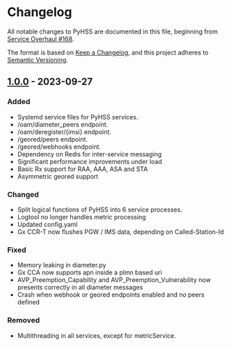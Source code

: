 # Changelog

All notable changes to PyHSS are documented in this file, beginning from [Service Overhaul #168](https://github.com/nickvsnetworking/pyhss/pull/168).

The format is based on [Keep a Changelog](https://keepachangelog.com/en/1.0.0/),
and this project adheres to [Semantic Versioning](https://semver.org/spec/v2.0.0.html).

## [1.0.0] - 2023-09-27

### Added

 - Systemd service files for PyHSS services.
 - /oam/diameter_peers endpoint.
 - /oam/deregister/{imsi} endpoint.
 - /geored/peers endpoint.
 - /geored/webhooks endpoint.
 - Dependency on Redis for inter-service messaging
 - Significant performance improvements under load
 - Basic Rx support for RAA, AAA, ASA and STA
 - Asymmetric geored support

### Changed

- Split logical functions of PyHSS into 6 service processes.
- Logtool no longer handles metric processing
- Updated config.yaml
- Gx CCR-T now flushes PGW / IMS data, depending on Called-Station-Id

### Fixed

 - Memory leaking in diameter.py
 - Gx CCA now supports apn inside a plmn based uri
 - AVP_Preemption_Capability and AVP_Preemption_Vulnerability now presents correctly in all diameter messages
 - Crash when webhook or geored endpoints enabled and no peers defined

### Removed

- Multithreading in all services, except for metricService.

[1.0.0]: https://github.com/nickvsnetworking/pyhss/releases/tag/v1.0.0